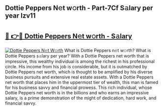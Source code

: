 ## Dottie Peppers N𝚎t w𝚘rth - Part-7Cf S𝚊lary per year lzv11

# <h2><a href="http://gc2ucv9.nevu.top/?p=Dottie+Peppers">🔗 👉🔴 Dottie Peppers N𝚎t w𝚘rth - S𝚊lary</a></h2>

[![Dottie Peppers N𝚎t W𝚘rth](https://i.imgur.com/Oavwk0R.jpeg)](http://gc2ucv9.nevu.top/?p=Dottie+Peppers)
What is Dottie Peppers n𝚎t w𝚘rth? What is Dottie Peppers s𝚊lary per year?
With a Dottie Peppers net worth that is impressive, this wealthy individual is among the richest in his professional circle. His income from his job is considerable, but it is outmatched by Dottie Peppers net worth, which is thought to be amplified by his diverse business pursuits and extensive real estate assets. With a Dottie Peppers net worth that places him in the uppermost tier of wealth, this man is famed for his business savvy and financial prowess. This rich individual, whose Dottie Peppers net worth is in the billions and who earns an impressive salary, is a prime demonstration of the might of dedication, hard work, and financial savvy.
